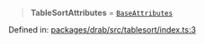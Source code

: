 > **TableSortAttributes** = [`BaseAttributes`](/PUBLIC_PATH/type-aliases/BaseAttributes.md)

Defined in: [packages/drab/src/tablesort/index.ts:3](https://github.com/rossrobino/components/blob/main/packages/drab/src/tablesort/index.ts#L3)
